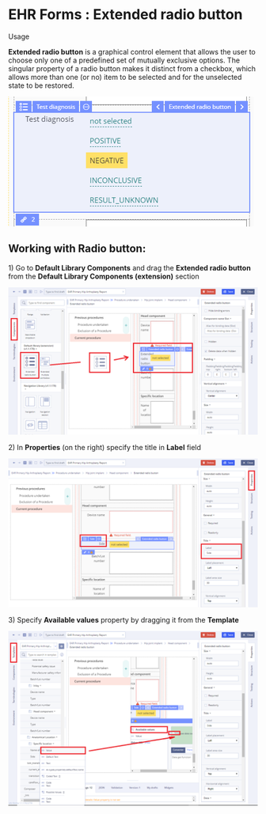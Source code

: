 # EHR Forms : Extended radio button

Usage

**Extended radio button** is a graphical control element that allows the user to choose only one of a predefined set of mutually exclusive options. The singular property of a radio button makes it distinct from a checkbox, which allows more than one \(or no\) item to be selected and for the unselected state to be restored.

![](.gitbook/assets/34841350.png)

## Working with Radio button: <a id="Extendedradiobutton-WorkingwithRadiobutton:"></a>

1\) Go to **Default Library Components** and drag the **Extended radio button** from the **Default Library Components \(extension\)** section

![](.gitbook/assets/34841430.png)

2\) In **Properties** \(on the right\) specify the title in **Label** field

![](.gitbook/assets/34841435.png)

3\) Specify **Available values** property by dragging it from the **Template**

![](.gitbook/assets/34841442.png)

